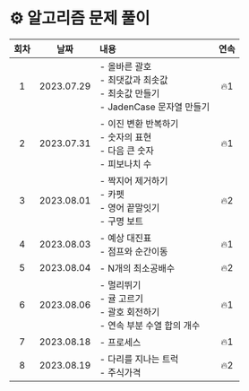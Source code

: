 # ⚙️ 알고리즘 문제 풀이

| 회차 |    날짜    | 내용                                                                                  | 연속 |
| :--: | :--------: | :------------------------------------------------------------------------------------ | :--: |
|  1   | 2023.07.29 | - 올바른 괄호<br> - 최댓값과 최솟값<br> - 최솟값 만들기<br> - JadenCase 문자열 만들기 | 🔥1  |
|  2   | 2023.07.31 | - 이진 변환 반복하기 <br> - 숫자의 표현<br> - 다음 큰 숫자 <br> - 피보나치 수         | 🔥1  |
|  3   | 2023.08.01 | - 짝지어 제거하기<br/> - 카펫<br /> - 영어 끝말잇기<br> - 구명 보트                   | 🔥2  |
|  4   | 2023.08.03 | - 예상 대진표<br> - 점프와 순간이동<br>                                               | 🔥1  |
|  5   | 2023.08.04 | - N개의 최소공배수                                                                    | 🔥2  |
|  6   | 2023.08.06 | - 멀리뛰기<br> - 귤 고르기<br> - 괄호 회전하기<br> - 연속 부분 수열 합의 개수         | 🔥1  |
|  7   | 2023.08.18 | - 프로세스<br>                                                                        | 🔥1  |
|  8   | 2023.08.19 | - 다리를 지나는 트럭<br> - 주식가격<br>                                               | 🔥2  |

